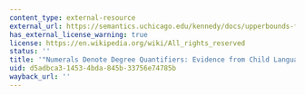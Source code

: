 ```yaml
---
content_type: external-resource
external_url: https://semantics.uchicago.edu/kennedy/docs/upperbounds-final.pdf
has_external_license_warning: true
license: https://en.wikipedia.org/wiki/All_rights_reserved
status: ''
title: '"Numerals Denote Degree Quantifiers: Evidence from Child Language" (PDF)'
uid: d5adbca3-1453-4bda-845b-33756e74785b
wayback_url: ''
---
```

